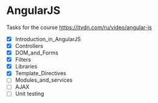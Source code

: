 # AngularJS

Tasks for the course https://itvdn.com/ru/video/angular-js

- [x] Introduction_in_AngularJS
- [x] Controllers
- [x] DOM_and_Forms
- [x] Filters	
- [x] Libraries	
- [x] Template_Directives
- [ ] Modules_and_services
- [ ] AJAX
- [ ] Unit testing
